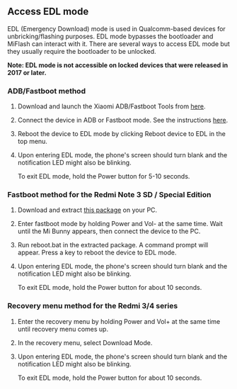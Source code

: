 ## Access EDL mode

EDL (Emergency Download) mode is used in Qualcomm-based devices for unbricking/flashing purposes. EDL mode bypasses the bootloader and MiFlash can interact with it. There are several ways to access EDL mode but they usually require the bootloader to be unlocked.

**Note: EDL mode is not accessible on locked devices that were released in 2017 or later.**

### ADB/Fastboot method

1. Download and launch the Xiaomi ADB/Fastboot Tools from [here](Tools_for_Xiaomi_devices.md).

2. Connect the device in ADB or Fastboot mode. See the instructions [here](https://saki-eu.github.io/XiaomiADBFastbootTools/).

3. Reboot the device to EDL mode by clicking Reboot device to EDL in the top menu.

4. Upon entering EDL mode, the phone's screen should turn blank and the notification LED might also be blinking.

    To exit EDL mode, hold the Power button for 5-10 seconds.

### Fastboot method for the Redmi Note 3 SD / Special Edition

1. Download and extract [this package](https://www.androidfilehost.com/?fid=24591000424940129) on your PC.

2. Enter fastboot mode by holding Power and Vol- at the same time. Wait until the Mi Bunny appears, then connect the device to the PC.

3. Run reboot.bat in the extracted package. A command prompt will appear. Press a key to reboot the device to EDL mode.

4. Upon entering EDL mode, the phone's screen should turn blank and the notification LED might also be blinking.

    To exit EDL mode, hold the Power button for about 10 seconds.

### Recovery menu method for the Redmi 3/4 series

1. Enter the recovery menu by holding Power and Vol+ at the same time until recovery menu comes up.

2. In the recovery menu, select Download Mode.

3. Upon entering EDL mode, the phone's screen should turn blank and the notification LED might also be blinking.

    To exit EDL mode, hold the Power button for about 10 seconds.